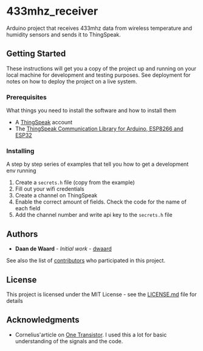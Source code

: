 # 433mhz_receiver

Arduino project that receives 433mhz data from wireless temperature and humidity sensors and sends it to ThingSpeak.

## Getting Started

These instructions will get you a copy of the project up and running on your local machine for development and testing purposes. See deployment for notes on how to deploy the project on a live system.

### Prerequisites

What things you need to install the software and how to install them

- A [ThingSpeak](https://thingspeak.com/) account
- The [ThingSpeak Communication Library for Arduino, ESP8266 and ESP32](https://github.com/mathworks/thingspeak-arduino)

### Installing

A step by step series of examples that tell you how to get a development env running

1. Create a `secrets.h` file (copy from the example)
1. Fill out your wifi credentials
1. Create a channel on ThingSpeak
1. Enable the correct amount of fields. Check the code for the name of each field
1. Add the channel number and write api key to the `secrets.h` file

## Authors

* **Daan de Waard** - *Initial work* - [dwaard](https://github.com/dwaard)

See also the list of [contributors](https://github.com/your/project/contributors) who participated in this project.

## License

This project is licensed under the MIT License - see the [LICENSE.md](LICENSE.md) file for details

## Acknowledgments

* Cornelius'article on [One Transistor](https://www.onetransistor.eu/2024/01/receive-lpd433-weather-unit-nexus.html). I used this a lot for basic understanding of the signals and the code.
